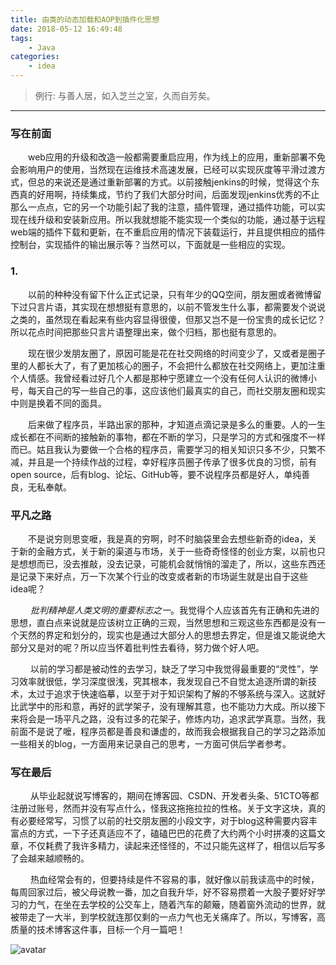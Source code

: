 ```yaml
---
title: 由类的动态加载和AOP到插件化思想
date: 2018-05-12 16:49:48
tags:
	- Java
categories:
	- idea
---
```


>  例行: 与善人居，如入芝兰之室，久而自芳矣。
>
------
### 写在前面
&emsp;&emsp;web应用的升级和改造一般都需要重启应用，作为线上的应用，重新部署不免会影响用户的使用，当然现在运维技术高速发展，已经可以实现灰度等平滑过渡方式，但总的来说还是通过重新部署的方式。以前接触jenkins的时候，觉得这个东西真的好用啊，持续集成，节约了我们大部分时间，后面发现jenkins优秀的不止那么一点点，它的另一个功能引起了我的注意，插件管理，通过插件功能，可以实现在线升级和安装新应用。所以我就想能不能实现一个类似的功能，通过基于远程web端的插件下载和更新，在不重启应用的情况下装载运行，并且提供相应的插件控制台，实现插件的输出展示等？当然可以，下面就是一些相应的实现。

### 1.
&emsp;&emsp;以前的种种没有留下什么正式记录，只有年少的QQ空间，朋友圈或者微博留下过只言片语，其实现在想想挺有意思的，以前不管发生什么事，都需要发个说说之类的，虽然现在看起来有些内容显得很傻，但那又岂不是一份宝贵的成长记忆？所以花点时间把那些只言片语整理出来，做个归档，那也挺有意思的。

&emsp;&emsp;现在很少发朋友圈了，原因可能是花在社交网络的时间变少了，又或者是圈子里的人都长大了，有了更加核心的圈子，不会把什么都放在社交网络上，更加注重个人情感。我曾经看过好几个人都是那种宁愿建立一个没有任何人认识的微博小号，每天自己的写一些自己的事，这应该他们最真实的自己，而社交朋友圈和现实中则是换着不同的面具。

&emsp;&emsp;后来做了程序员，半路出家的那种，才知道点滴记录是多么的重要。人的一生成长都在不间断的接触新的事物，都在不断的学习，只是学习的方式和强度不一样而已。姑且我认为要做一个合格的程序员，需要学习的相关知识只多不少，只繁不减，并且是一个持续作战的过程，幸好程序员圈子传承了很多优良的习惯，前有open source，后有blog、论坛、GitHub等，要不说程序员都是好人，单纯善良，无私奉献。

### 平凡之路
&emsp;&emsp;不是说穷则思变嚒，我是真的穷啊，时不时脑袋里会去想些新奇的idea，关于新的金融方式，关于新的渠道与市场，关于一些奇奇怪怪的创业方案，以前也只是想想而已，没去推敲，没去记录，可能机会就悄悄的溜走了，所以，这些东西还是记录下来好点，万一下次某个行业的改变或者新的市场诞生就是出自于这些idea呢？

&emsp;&emsp; *批判精神是人类文明的重要标志之一*。我觉得个人应该首先有正确和先进的思想，直白点来说就是应该树立正确的三观，当然思想和三观这些东西都是没有一个天然的界定和划分的，现实也是通过大部分人的思想去界定，但是谁又能说绝大部分又是对的呢？所以应当怀着批判性去看待，努力做个好人吧。

&emsp;&emsp; 以前的学习都是被动性的去学习，缺乏了学习中我觉得最重要的“灵性”，学习效率就很低，学习深度很浅，究其根本，我发现自己不自觉太追逐所谓的新技术，太过于追求于快速临摹，以至于对于知识架构了解的不够系统与深入。这就好比武学中的形和意，再好的武学架子，没有理解其意，也不能功力大成。所以接下来将会是一场平凡之路，没有过多的花架子，修炼内功，追求武学真意。当然，我前面不是说了嚒，程序员都是善良和谦虚的，故而我会根据我自己的学习之路添加一些相关的blog，一方面用来记录自己的思考，一方面可供后学者参考。

### 写在最后
&emsp;&emsp; 从毕业起就说写博客的，期间在博客园、CSDN、开发者头条、51CTO等都注册过账号，然而并没有写点什么，怪我这拖拖拉拉的性格。关于文字这块，真的有必要经常写，习惯了以前的社交朋友圈的小段文字，对于blog这种需要内容丰富点的方式，一下子还真适应不了，磕磕巴巴的花费了大约两个小时拼凑的这篇文章，不仅耗费了我许多精力，读起来还怪怪的，不过只能先这样了，相信以后写多了会越来越顺畅的。

&emsp;&emsp; 热血经常会有的，但要持续是件不容易的事，就好像以前我读高中的时候，每周回家过后，被父母说教一番，加之自我升华，好不容易攒着一大股子要好好学习的力气，在坐在去学校的公交车上，随着汽车的颠簸，随着窗外流动的世界，就被带走了一大半，到学校就连那仅剩的一点力气也无关痛痒了。所以，写博客，高质量的技术博客这件事，目标一个月一篇吧！

![avatar](/files/images/part1.jpg)